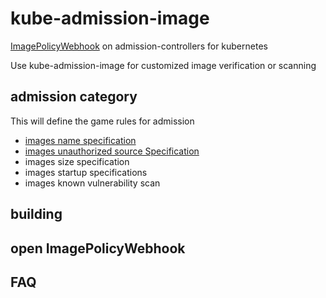 # kube-admission-image

[ImagePolicyWebhook](https://kubernetes.io/docs/reference/access-authn-authz/admission-controllers/#imagepolicywebhook) on admission-controllers for kubernetes

Use kube-admission-image for customized image verification or scanning


## admission category

This will define the game rules for admission

 - [images name specification](docs/name-policy.md)
 - [images unauthorized source Specification](docs/source-policy.md)
 - images size specification
 - images startup specifications
 - images known vulnerability scan


## building


## open ImagePolicyWebhook


## FAQ
